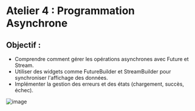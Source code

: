 # Atelier 4 : Programmation Asynchrone

## Objectif :
<ul>
  <li>Comprendre comment gérer les opérations asynchrones
avec Future et Stream.</li>
  <li>Utiliser des widgets comme FutureBuilder et StreamBuilder pour
synchroniser l'affichage des données.</li>
  <li>Implémenter la gestion des erreurs et des états (chargement, succès,
échec).</li>
</ul>

![image](https://github.com/user-attachments/assets/0716d1fe-1ea6-4807-8484-c861ddf1bfe7)
